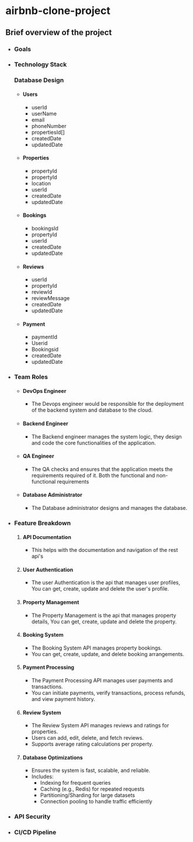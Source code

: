 # airbnb-clone-project

## Brief overview of the project

- ### Goals

- ### Technology Stack

  ### Database Design
  - #### Users
    - userId
    - userName
    - email
    - phoneNumber
    - propertiesId[]
    - createdDate
    - updatedDate

  - #### Properties
    - propertyId
    - propertyId
    - location
    - userId
    - createdDate
    - updatedDate

  - #### Bookings
    - bookingsId
    - propertyId
    - userId
    - createdDate
    - updatedDate

  - #### Reviews
    - userId
    - propertyId
    - reviewId
    - reviewMessage
    - createdDate
    - updatedDate

  - #### Payment
    - paymentId
    - Userid
    - Bookingsid
    - createdDate
    - updatedDate


- ### Team Roles
    - #### DevOps Engineer
        - The Devops engineer would be responsible for the deployment of the backend system and database to the cloud.

    - #### Backend Engineer
        - The Backend engineer manages the system logic, they design and code the core functionalities of the application.

    - #### QA Engineer
        - The QA checks and ensures that the application meets the requirements required of it. Both the functional and non-functional requirements

    - #### Database Administrator
        - The Database administrator designs and manages the database.


- ### Feature Breakdown
    1. #### API Documentation
        - This helps with the documentation and navigation of the rest api's

    2. #### User Authentication
        - The user Authentication is the api that manages user profiles, You can get, create, update and delete the user's profile.

    3. #### Property Management
        - The Property Management is the api that manages property details, You can get, create, update and delete the property.

    4. #### Booking System
         - The Booking System API manages property bookings.
         - You can get, create, update, and delete booking arrangements.

    5. #### Payment Processing
        - The Payment Processing API manages user payments and transactions.
        - You can initiate payments, verify transactions, process refunds, and view payment history.

    6. #### Review System
        - The Review System API manages reviews and ratings for properties.
        - Users can add, edit, delete, and fetch reviews.
        - Supports average rating calculations per property.

    7. #### Database Optimizations

        - Ensures the system is fast, scalable, and reliable.
        - Includes:
            - Indexing for frequent queries
            - Caching (e.g., Redis) for repeated requests
            - Partitioning/Sharding for large datasets
            - Connection pooling to handle traffic efficiently
    
- ### API Security

- ### CI/CD Pipeline